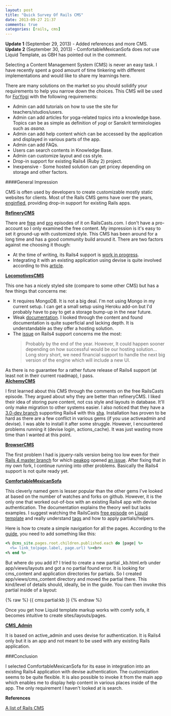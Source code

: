 ```yaml
---
layout: post
title: "Quick Survey Of Rails CMS"
date: 2013-09-27 21:37
comments: true
categories: [rails, cms]
---
```


**Update 1** (September 29, 2013) - Added references and more CMS.  
**Update 2** (September 30, 2013) - ComfortableMexicanSofa does _not_ use Liquid Template, as GBH has pointed out in the comment.

Selecting a Content Management System (CMS) is never an easy task.  I have recently spent a good amount of time tinkering with different implementations and would like to share my learnings here.

There are many solutions on the market so you should solidify your requirements to help you narrow down the choices.  This CMS will be used for [ForYogi](https://foryogi.com) with the following requirements:

- Admin can add tutorials on how to use the site for teachers/studios/users.  
- Admin can add articles for yoga-related topics into a knowledge base.  Topics can be as simple as definition of  _yogi_ or Sanskrit terminologies such as _asana_.  
- Admin can add help content which can be accessed by the application and displayed in various parts of the app.
- Admin can add FAQs. 
- Users can search contents in Knowledge Base.
- Admin can customize layout and css style.
- Drop-in support for existing Rails4 (Ruby 2) project.
 - Inexpensive - Some hosted solution can get pricey depending on storage and other factors.
 
####General Impression
 
 CMS is often used by developers to create customizable mostly static websites for clients.  Most of the Rails CMS gems have over the years, [enginfied](http://guides.rubyonrails.org/engines.html‎), providing drop-in support for existing Rails apps.
 
**[RefineryCMS](http://refinerycms.com)**

There are [free](http://railscasts.com/episodes/332-refinery-cms-basics) and [pro](http://railscasts.com/episodes/333-extending-refinery-cms) episodes of it on RailsCasts.com.  I don't have a pro-account so I only examined the free content.  My impression is it's easy to set it ground-up with customized style.  This CMS has been around for a long time and has a good community build around it.  There are two factors against me choosing it though:

- At the time of writing, its Rails4 support is [work in progress](https://github.com/refinery/refinerycms/commit/d9e7d4dfda3256ece0b527da269a1f2643a9afc2).  
- Integrating it with an existing application using devise is quite involved according to this [article](http://refinerycms.com/guides/with-an-existing-rails-31-devise-app).

**[LocomotivesCMS](http://locomotivecms.com)**

This one has a nicely styled site (compare to some other CMS) but has a few things that concerns me:

- It requires MongoDB.  It is not a big deal. I'm not using Mongo in my current setup.  I can get a small setup using Heroku add-on but I'd probably have to pay to get a storage bump-up in the near future.
- Weak [documentation](http://doc.locomotivecms.com).  I looked through the content and found documentation is quite superficial and lacking depth.  It is understandable as they offer a hosting solution.
- The [issue](https://github.com/locomotivecms/engine/issues/746) on Rails4 support concerns me the most:	
 	>Probably by the end of the year. However, It could happen sooner depending on how successful would be our hosting solution…Long story short, we need financial support to handle the next big version of the engine which will include a new UI.
 	
As there is no guarantee for a rather future release of Rails4 support (at least not in their current roadmap), I pass. 	
**[AlchemyCMS](http://alchemy-cms.com)**

I first learned about this CMS through the comments on the free RailsCasts episode.  They argued about why they are better than refineryCMS.  I liked their idea of storing pure content, not css style and layouts in database.  It'll only make migration to other systems easier.  I also noticed that they have a [3.0-dev branch](https://github.com/magiclabs/alchemy_cms/tree/3.0-dev) supporting Rails4 with this [sha](fe94bedc761484940071129277970a6cd65fba10).  Installation has proven to be hard as there are a few conflict in various gems (if you use activeadmin and devise).  I was able to install it after some struggle.  However, I encountered problems running it (devise login, actions_cache).  It was just wasting more time than I wanted at this point.

**[BrowserCMS]()**

The first problem I had is jquery-rails version being too low even for their [Rails 4 master branch](https://github.com/browsermedia/browsercms) for which [peakpg](https://github.com/peakpg) opened [an issue](https://github.com/browsermedia/browsercms/issues/625).  After fixing that in my own fork, I continue running into other problems.  Basically the Rails4 support is not quite ready yet.

**[ComfortableMexicanSofa]()**

This cleverly named gem is lesser popular than the other gems I've looked at based on the number of watches and forks on github.  However, it is the only one that worked out-of-box with an existing Rails4 app with devise authentication.  The documentation explains the theory well but lacks examples.  I suggest watching the RailsCasts [free episode](http://railscasts.com/episodes/118‎) on [Liquid template](http://liquidmarkup.org/‎) and really understand [tags](https://github.com/comfy/comfortable-mexican-sofa/wiki/Tags) and how to apply partials/helpers.  

Here is how to create a simple navigation for all the pages.  According to the [guide](https://github.com/comfy/comfortable-mexican-sofa/wiki/Creating-navigation-from-pages), you need to add something like this:

```ruby
<% @cms_site.pages.root.children.published.each do |page| %>
  <%= link_to(page.label, page.url) %><br>
<% end %>
```

But where do you add it?  I tried to create a new partial _kb.html.erb under app/views/layouts and got a no partial found error.  It is looking for cms_content and application directories for partials.  So I created app/views/cms_content directory and moved the partial there.  This kind/level of details should, ideally, be in the guide.
You can then invoke this partial inside of a layout: 

{% raw %}
    {{ cms:partial:kb }}
{% endraw %}

Once you get how Liquid template markup works with comfy sofa, it becomes intuitive to create sites/layouts/pages.

**[CMS_Admin](https://github.com/websitescenes/cms_admin)**

It is based on active_admin and uses devise for authentication.  It is Rails4 only but it is an app and not meant to be used with any existing Rails application.

###Conclusion

I selected ComfortableMexicanSofa for its ease in integration into an existing Rails4 application with devise authentication.  The customization seems to be quite flexible.  It is also possible to invoke it from the main app which enables me to display help content in various places inside of the app.  The only requirement I haven't looked at is search.

**References**

[A list of Rails CMS](https://gist.github.com/ffmike/242751)